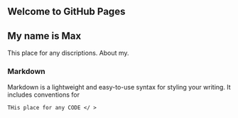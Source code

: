 ## Welcome to GitHub Pages
## My name is Max

This place for any discriptions. About my.

### Markdown

Markdown is a lightweight and easy-to-use syntax for styling your writing. It includes conventions for

```markdown
THis place for any CODE </ > 
```
